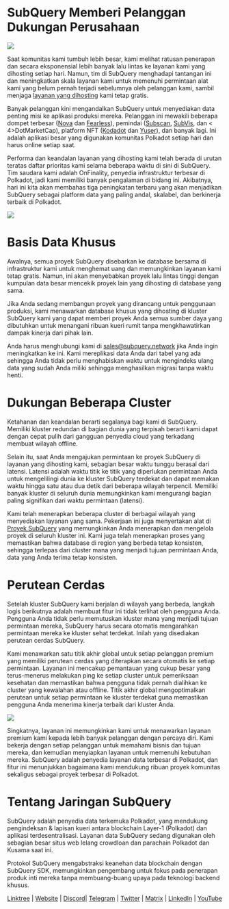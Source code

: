 # SubQuery Memberi Pelanggan Dukungan Perusahaan

![](https://miro.medium.com/max/1400/1*z_StqAT5KeaxQLBCm-xpRQ.jpeg)

Saat komunitas kami tumbuh lebih besar, kami melihat ratusan penerapan dan secara eksponensial lebih banyak lalu lintas ke layanan kami yang dihosting setiap hari. Namun, tim di SubQuery menghadapi tantangan ini dan meningkatkan skala layanan kami untuk memenuhi permintaan alat kami yang belum pernah terjadi sebelumnya oleh pelanggan kami, sambil menjaga [layanan yang dihosting](https://projects.subquery.network/) kami tetap gratis.

Banyak pelanggan kini mengandalkan SubQuery untuk menyediakan data penting misi ke aplikasi produksi mereka. Pelanggan ini mewakili beberapa dompet terbesar ([Nova](https://novawallet.io/) dan [Fearless](https://fearlesswallet.io/)), pemindai ([Subscan](https://www.subscan.io/), [SubVis](https://www.subvis.io/), dan < 4>DotMarketCap</a>), platform NFT ([Kodadot](https://kodadot.xyz/) dan [Yuser](https://yuser.co/)), dan banyak lagi. Ini adalah aplikasi besar yang digunakan komunitas Polkadot setiap hari dan harus online setiap saat.

Performa dan keandalan layanan yang dihosting kami telah berada di urutan teratas daftar prioritas kami selama beberapa waktu di sini di SubQuery. Tim saudara kami adalah OnFinality, penyedia infrastruktur terbesar di Polkadot, jadi kami memiliki banyak pengalaman di bidang ini. Akibatnya, hari ini kita akan membahas tiga peningkatan terbaru yang akan menjadikan SubQuery sebagai platform data yang paling andal, skalabel, dan berkinerja terbaik di Polkadot.

![](https://miro.medium.com/max/1200/1*QckhJzjQqw9czpBMRhXgXQ.gif)

# Basis Data Khusus

Awalnya, semua proyek SubQuery disebarkan ke database bersama di infrastruktur kami untuk menghemat uang dan memungkinkan layanan kami tetap gratis. Namun, ini akan menyebabkan proyek lalu lintas tinggi dengan kumpulan data besar mencekik proyek lain yang dihosting di database yang sama.

Jika Anda sedang membangun proyek yang dirancang untuk penggunaan produksi, kami menawarkan database khusus yang dihosting di kluster SubQuery kami yang dapat memberi proyek Anda semua sumber daya yang dibutuhkan untuk menangani ribuan kueri rumit tanpa mengkhawatirkan dampak kinerja dari pihak lain.

Anda harus menghubungi kami di sales@subquery.network jika Anda ingin meningkatkan ke ini. Kami mereplikasi data Anda dari tabel yang ada sehingga Anda tidak perlu menghabiskan waktu untuk mengindeks ulang data yang sudah Anda miliki sehingga menghasilkan migrasi tanpa waktu henti.

# Dukungan Beberapa Cluster

Ketahanan dan keandalan berarti segalanya bagi kami di SubQuery. Memiliki kluster redundan di bagian dunia yang terpisah berarti kami dapat dengan cepat pulih dari gangguan penyedia cloud yang terkadang membuat wilayah offline.

Selain itu, saat Anda mengajukan permintaan ke proyek SubQuery di layanan yang dihosting kami, sebagian besar waktu tunggu berasal dari latensi. Latensi adalah waktu titik ke titik yang diperlukan permintaan Anda untuk mengelilingi dunia ke kluster SubQuery terdekat dan dapat memakan waktu hingga satu atau dua detik dari beberapa wilayah terpencil. Memiliki banyak kluster di seluruh dunia memungkinkan kami mengurangi bagian paling signifikan dari waktu permintaan (latensi).

Kami telah menerapkan beberapa cluster di berbagai wilayah yang menyediakan layanan yang sama. Pekerjaan ini juga menyertakan alat di [Proyek SubQuery](https://project.subquery.network/) yang memungkinkan Anda menerapkan dan mengelola proyek di seluruh kluster ini. Kami juga telah menerapkan proses yang memastikan bahwa database di region yang berbeda tetap konsisten, sehingga terlepas dari cluster mana yang menjadi tujuan permintaan Anda, data yang Anda terima tetap konsisten.

# Perutean Cerdas

Setelah kluster SubQuery kami berjalan di wilayah yang berbeda, langkah logis berikutnya adalah membuat fitur ini tidak terlihat oleh pengguna Anda. Pengguna Anda tidak perlu memutuskan kluster mana yang menjadi tujuan permintaan mereka, SubQuery harus secara otomatis mengarahkan permintaan mereka ke kluster sehat terdekat. Inilah yang disediakan perutean cerdas SubQuery.

Kami menawarkan satu titik akhir global untuk setiap pelanggan premium yang memiliki perutean cerdas yang diterapkan secara otomatis ke setiap permintaan. Layanan ini mencakup pemantauan yang cukup besar yang terus-menerus melakukan ping ke setiap cluster untuk pemeriksaan kesehatan dan memastikan bahwa pengguna tidak pernah dialihkan ke cluster yang kewalahan atau offline. Titik akhir global mengoptimalkan perutean untuk setiap permintaan ke kluster terdekat guna memastikan pengguna Anda menerima kinerja terbaik dari kluster Anda.

![](https://miro.medium.com/max/1000/0*DNXDiABzli0et1MU)

Singkatnya, layanan ini memungkinkan kami untuk menawarkan layanan premium kami kepada lebih banyak pelanggan dengan percaya diri. Kami bekerja dengan setiap pelanggan untuk memahami bisnis dan tujuan mereka, dan kemudian menyiapkan layanan untuk memenuhi kebutuhan mereka. SubQuery adalah penyedia layanan data terbesar di Polkadot, dan fitur ini menunjukkan bagaimana kami mendukung ribuan proyek komunitas sekaligus sebagai proyek terbesar di Polkadot.

# Tentang Jaringan SubQuery

SubQuery adalah penyedia data terkemuka Polkadot, yang mendukung pengindeksan & lapisan kueri antara blockchain Layer-1 (Polkadot) dan aplikasi terdesentralisasi. Layanan data SubQuery sedang digunakan oleh sebagian besar situs web lelang crowdloan dan parachain Polkadot dan Kusama saat ini.

Protokol SubQuery mengabstraksi keanehan data blockchain dengan SubQuery SDK, memungkinkan pengembang untuk fokus pada penerapan produk inti mereka tanpa membuang-buang upaya pada teknologi backend khusus.

[Linktree](https://linktr.ee/subquerynetwork)  |  [Website](https://subquery.network/)  |  [Discord](https://discord.com/invite/78zg8aBSMG)|  [Telegram](https://t.me/subquerynetwork)  |  [Twitter](https://twitter.com/subquerynetwork)  |  [Matrix](https://matrix.to/#/#subquery:matrix.org)  |  [LinkedIn](https://www.linkedin.com/company/subquery)  |  [YouTube](https://www.youtube.com/channel/UCi1a6NUUjegcLHDFLr7CqLw)
